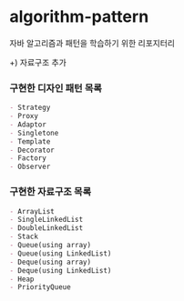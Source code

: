 # algorithm-pattern

자바 알고리즘과 패턴을 학습하기 위한 리포지터리

+) 자료구조 추가

### 구현한 디자인 패턴 목록

```markdown
- Strategy
- Proxy
- Adaptor
- Singletone
- Template
- Decorator
- Factory
- Observer
```



### 구현한 자료구조 목록

```markdown
- ArrayList
- SingleLinkedList
- DoubleLinkedList
- Stack
- Queue(using array)
- Queue(using LinkedList)
- Deque(using array)
- Deque(using LinkedList)
- Heap
- PriorityQueue
```

